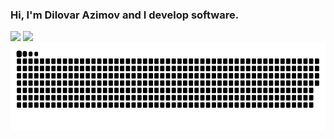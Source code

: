 ### Hi, I'm Dilovar Azimov and I develop software.
<p>
  <img src="https://github-readme-stats-d8fi.vercel.app/api?username=dilovar-91&show_icons=true&count_private=true&include_all_commits=true" style="height:200px;" />
  <img src="https://github-readme-stats-d8fi.vercel.app/api/top-langs/?username=dilovar-91&layout=donut" style="height:200px;" />
  <img src="github-contribution-grid-snake.svg" style="height:140px;" />
  
</p>



